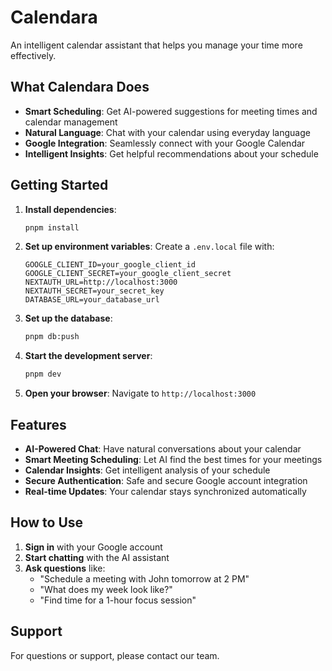 # Calendara

An intelligent calendar assistant that helps you manage your time more effectively.

## What Calendara Does

- **Smart Scheduling**: Get AI-powered suggestions for meeting times and calendar management
- **Natural Language**: Chat with your calendar using everyday language
- **Google Integration**: Seamlessly connect with your Google Calendar
- **Intelligent Insights**: Get helpful recommendations about your schedule

## Getting Started

1. **Install dependencies**:

   ```bash
   pnpm install
   ```

2. **Set up environment variables**:
   Create a `.env.local` file with:

   ```
   GOOGLE_CLIENT_ID=your_google_client_id
   GOOGLE_CLIENT_SECRET=your_google_client_secret
   NEXTAUTH_URL=http://localhost:3000
   NEXTAUTH_SECRET=your_secret_key
   DATABASE_URL=your_database_url
   ```

3. **Set up the database**:

   ```bash
   pnpm db:push
   ```

4. **Start the development server**:

   ```bash
   pnpm dev
   ```

5. **Open your browser**:
   Navigate to `http://localhost:3000`

## Features

- **AI-Powered Chat**: Have natural conversations about your calendar
- **Smart Meeting Scheduling**: Let AI find the best times for your meetings
- **Calendar Insights**: Get intelligent analysis of your schedule
- **Secure Authentication**: Safe and secure Google account integration
- **Real-time Updates**: Your calendar stays synchronized automatically

## How to Use

1. **Sign in** with your Google account
2. **Start chatting** with the AI assistant
3. **Ask questions** like:
   - "Schedule a meeting with John tomorrow at 2 PM"
   - "What does my week look like?"
   - "Find time for a 1-hour focus session"

## Support

For questions or support, please contact our team.
